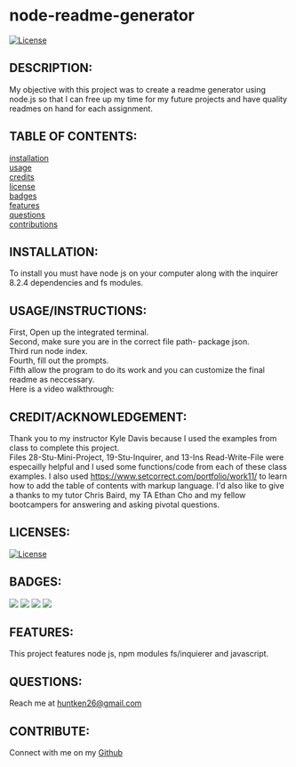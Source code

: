 # node-readme-generator

[![License](https://img.shields.io/badge/License-MIT-yellow.svg)](https://opensource.org/licenses/MIT)

## DESCRIPTION:

My objective with this project was to create a readme generator using node.js so that I can free up my time for my future projects and have quality readmes on hand for each assignment.

##  TABLE OF CONTENTS:

[installation](#installation) <br/>
[usage](#usageinstructions)<br/>
[credits](#creditacknowledgement)<br/>
[license](#licenses)<br/>
[badges](#badges)<br/>
[features](#features)<br/>
[questions](#questions)<br/>
[contributions](#contribute)<br/>


## INSTALLATION:

To install you must have node js on your computer along with the inquirer 8.2.4 dependencies and fs modules. 

## USAGE/INSTRUCTIONS:

First, Open up the integrated terminal. <br/>Second, make sure you are in the correct file path- package json. <br/>Third run node index. <br/>Fourth, fill out the prompts. <br/>Fifth allow the program to do its work and you can customize the final readme as neccessary.<br/>
Here is a video walkthrough:<br/>




## CREDIT/ACKNOWLEDGEMENT:

Thank you to my instructor Kyle Davis because I used the examples from class to complete this project. <br/>
Files 28-Stu-Mini-Project, 19-Stu-Inquirer, and 13-Ins Read-Write-File were especailly helpful and I used some functions/code from each of these class examples. I also used https://www.setcorrect.com/portfolio/work11/ to learn how to add the table of contents with markup language. I'd also like to give a thanks to my tutor Chris Baird, my TA Ethan Cho and my fellow bootcampers for answering and asking pivotal questions.

## LICENSES:

[![License](https://img.shields.io/badge/License-MIT-yellow.svg)](https://opensource.org/licenses/MIT)

## BADGES:

<img src="https://img.shields.io/badge/Visual_Studio_Code-0078D4?style=for-the-badge&logo=visual%20studio%20code&logoColor=white" />
<img src="https://img.shields.io/badge/Node.js-339933?style=for-the-badge&logo=nodedotjs&logoColor=white" />
<img src="https://img.shields.io/badge/json-5E5C5C?style=for-the-badge&logo=json&logoColor=white" />
<img src="https://img.shields.io/badge/JavaScript-323330?style=for-the-badge&logo=javascript&logoColor=F7DF1E" />

## FEATURES:

This project features node js, npm modules fs/inquierer and javascript.


## QUESTIONS:

Reach me at huntken26@gmail.com

## CONTRIBUTE:

Connect with me on my [Github](https://github.com/Huntken26/node-readme-generator)<br/>